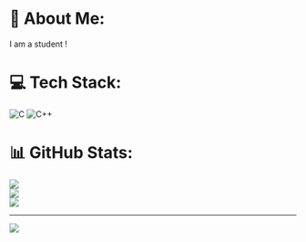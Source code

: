 # 💫 About Me:
I am a student !


# 💻 Tech Stack:
![C](https://img.shields.io/badge/c-%2300599C.svg?style=flat&logo=c&logoColor=white) ![C++](https://img.shields.io/badge/c++-%2300599C.svg?style=flat&logo=c%2B%2B&logoColor=white)
# 📊 GitHub Stats:
![](https://github-readme-stats.vercel.app/api?username=BhuvanaHarish&theme=default&hide_border=false&include_all_commits=true&count_private=true)<br/>
![](https://github-readme-streak-stats.herokuapp.com/?user=BhuvanaHarish&theme=default&hide_border=false)<br/>
![](https://github-readme-stats.vercel.app/api/top-langs/?username=BhuvanaHarish&theme=default&hide_border=false&include_all_commits=true&count_private=true&layout=compact)

---
[![](https://visitcount.itsvg.in/api?id=BhuvanaHarish&icon=0&color=0)](https://visitcount.itsvg.in)

<!-- Proudly created with GPRM ( https://gprm.itsvg.in ) -->
